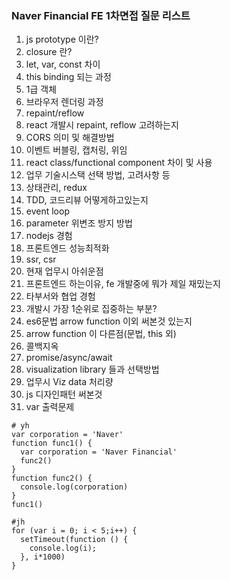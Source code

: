 ### Naver Financial FE 1차면접 질문 리스트

1. js prototype 이란?
2. closure 란?
3. let, var, const 차이
4. this binding 되는 과정
5. 1급 객체
6. 브라우저 렌더링 과정
7. repaint/reflow
8. react 개발시 repaint, reflow 고려하는지
9. CORS 의미 및 해결방법
10. 이벤트 버블링, 캡처링, 위임
11. react class/functional component 차이 및 사용
12. 업무 기술시스택 선택 방법, 고려사항 등
13. 상태관리, redux
14. TDD, 코드리뷰 어떻게하고있는지
15. event loop
16. parameter 위변조 방지 방법
17. nodejs 경험
18. 프론트엔드 성능최적화
19. ssr, csr
20. 현재 업무시 아쉬운점
21. 프론트엔드 하는이유, fe 개발중에 뭐가 제일 재밌는지
22. 타부서와 협업 경험
23. 개발시 가장 1순위로 집중하는 부분?
24. es6문법 arrow function 이외 써본것 있는지
25. arrow function 이 다른점(문법, this 외)
26. 콜백지옥
27. promise/async/await
28. visualization library 들과 선택방법
29. 업무시 Viz data 처리량
30. js 디자인패턴 써본것
31. var 출력문제
```
# yh
var corporation = 'Naver'
function func1() {
  var corporation = 'Naver Financial'
  func2()
}
function func2() {
  console.log(corporation)
}
func1()

#jh
for (var i = 0; i < 5;i++) {
  setTimeout(function () {
    console.log(i);
  }, i*1000)
}
```
